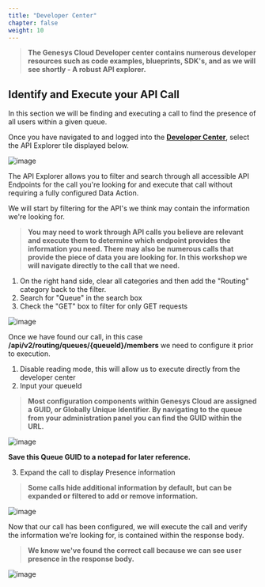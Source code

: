 ```yaml
---
title: "Developer Center"
chapter: false
weight: 10
---
```


> **The Genesys Cloud Developer center contains numerous developer resources such as code examples, blueprints, SDK's, and as we will see shortly - A robust API explorer.**





## Identify and Execute your API Call

In this section we will be finding and executing a call to find the presence of all users within a given queue.

Once you have navigated to and logged into the **[Developer Center](https://developer.genesys.cloud/)**, select the API Explorer tile displayed below.

![image](/images/devcenter.PNG)

The API Explorer allows you to filter and search through all accessible API Endpoints for the call you're looking for and execute that call without requiring a fully configured Data Action.

We will start by filtering for the API's we think may contain the information we're looking for.
>**You may need to work through API calls you believe are relevant and execute them to determine which endpoint provides the information you need. There may also be numerous calls that provide the piece of data you are looking for. In this workshop we will navigate directly to the call that we need.**

1. On the right hand side, clear all categories and then add the "Routing" category back to the filter.
2. Search for "Queue" in the search box
3. Check the "GET" box to filter for only GET requests

![image](/images/explorerfilter.PNG)

Once we have found our call, in this case **/api/v2/routing/queues/{queueId}/members** we need to configure it prior to execution.

1. Disable reading mode, this will allow us to execute directly from the developer center
2. Input your queueId
>**Most configuration components within Genesys Cloud are assigned a GUID, or Globally Unique Identifier. By navigating to the queue from your administration panel you can find the GUID within the URL.**

![image](/images/queueguid.PNG)

**Save this Queue GUID to a notepad for later reference.**

3. Expand the call to display Presence information
>**Some calls hide additional information by default, but can be expanded or filtered to add or remove information.**

![image](/images/explorerconfig.PNG)

Now that our call has been configured, we will execute the call and verify the information we're looking for, is contained within the response body.
>**We know we've found the correct call because we can see user presence in the response body.**

![image](/images/explorerexecute.PNG)

